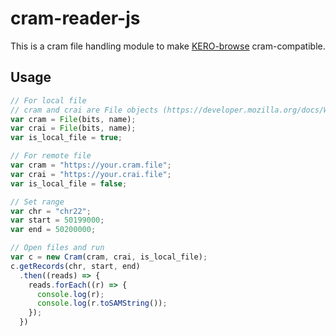 # cram-reader-js

This is a cram file handling module to make [KERO-browse](https://github.com/DBKERO/genome_browser) cram-compatible.

## Usage

```js
// For local file
// cram and crai are File objects (https://developer.mozilla.org/docs/Web/API/File), and form tag in html gives this type of object.
var cram = File(bits, name);
var crai = File(bits, name);
var is_local_file = true;

// For remote file
var cram = "https://your.cram.file";
var crai = "https://your.crai.file";
var is_local_file = false;

// Set range
var chr = "chr22";
var start = 50199000;
var end = 50200000;

// Open files and run
var c = new Cram(cram, crai, is_local_file);
c.getRecords(chr, start, end)
  .then((reads) => {
    reads.forEach((r) => {
      console.log(r);
      console.log(r.toSAMString());
    });
  })

```
